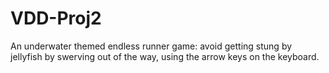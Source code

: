 # VDD-Proj2
An underwater themed endless runner game: avoid getting stung by jellyfish by swerving out of the way, using the arrow keys on the keyboard.
